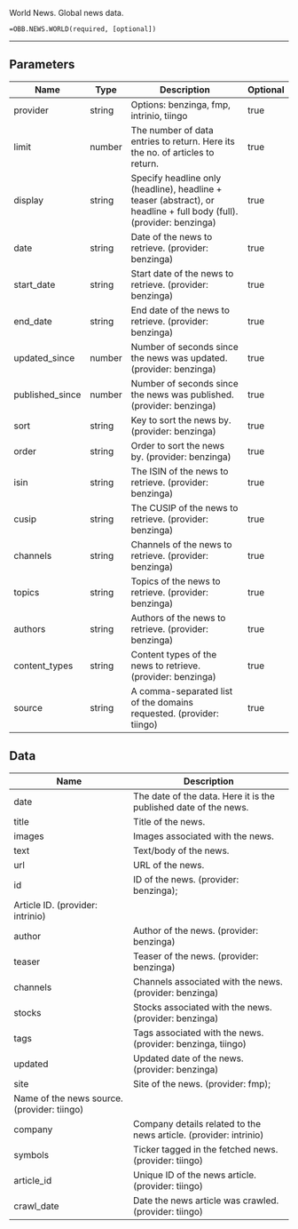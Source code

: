 <!-- markdownlint-disable MD041 -->

World News. Global news data.

```excel wordwrap
=OBB.NEWS.WORLD(required, [optional])
```

---

## Parameters

| Name | Type | Description | Optional |
| ---- | ---- | ----------- | -------- |
| provider | string | Options: benzinga, fmp, intrinio, tiingo | true |
| limit | number | The number of data entries to return. Here its the no. of articles to return. | true |
| display | string | Specify headline only (headline), headline + teaser (abstract), or headline + full body (full). (provider: benzinga) | true |
| date | string | Date of the news to retrieve. (provider: benzinga) | true |
| start_date | string | Start date of the news to retrieve. (provider: benzinga) | true |
| end_date | string | End date of the news to retrieve. (provider: benzinga) | true |
| updated_since | number | Number of seconds since the news was updated. (provider: benzinga) | true |
| published_since | number | Number of seconds since the news was published. (provider: benzinga) | true |
| sort | string | Key to sort the news by. (provider: benzinga) | true |
| order | string | Order to sort the news by. (provider: benzinga) | true |
| isin | string | The ISIN of the news to retrieve. (provider: benzinga) | true |
| cusip | string | The CUSIP of the news to retrieve. (provider: benzinga) | true |
| channels | string | Channels of the news to retrieve. (provider: benzinga) | true |
| topics | string | Topics of the news to retrieve. (provider: benzinga) | true |
| authors | string | Authors of the news to retrieve. (provider: benzinga) | true |
| content_types | string | Content types of the news to retrieve. (provider: benzinga) | true |
| source | string | A comma-separated list of the domains requested. (provider: tiingo) | true |

## Data

| Name | Description |
| ---- | ----------- |
| date | The date of the data. Here it is the published date of the news.  |
| title | Title of the news.  |
| images | Images associated with the news.  |
| text | Text/body of the news.  |
| url | URL of the news.  |
| id | ID of the news. (provider: benzinga);
    Article ID. (provider: intrinio) |
| author | Author of the news. (provider: benzinga) |
| teaser | Teaser of the news. (provider: benzinga) |
| channels | Channels associated with the news. (provider: benzinga) |
| stocks | Stocks associated with the news. (provider: benzinga) |
| tags | Tags associated with the news. (provider: benzinga, tiingo) |
| updated | Updated date of the news. (provider: benzinga) |
| site | Site of the news. (provider: fmp);
    Name of the news source. (provider: tiingo) |
| company | Company details related to the news article. (provider: intrinio) |
| symbols | Ticker tagged in the fetched news. (provider: tiingo) |
| article_id | Unique ID of the news article. (provider: tiingo) |
| crawl_date | Date the news article was crawled. (provider: tiingo) |
